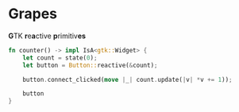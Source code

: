 # Grapes

**G**TK **r**e**a**ctive **p**rimitiv**es**

```rust
fn counter() -> impl IsA<gtk::Widget> {
    let count = state(0);
    let button = Button::reactive(&count);

    button.connect_clicked(move |_| count.update(|v| *v += 1));

    button
}
```

